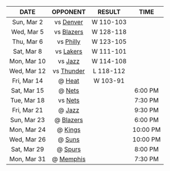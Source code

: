 |    DATE     |             OPPONENT             |  RESULT   |   TIME   |
|:-----------:|:--------------------------------:|:---------:|:--------:|
| Sun, Mar 2  |  vs [Denver](/r/denvernuggets)   | W 110-103 |          |
| Wed, Mar 5  |     vs [Blazers](/r/ripcity)     | W 128-118 |          |
| Thu, Mar 6  |      vs [Philly](/r/sixers)      | W 123-105 |          |
| Sat, Mar 8  |      vs [Lakers](/r/lakers)      | W 111-101 |          |
| Mon, Mar 10 |      vs [Jazz](/r/UtahJazz)      | W 114-108 |          |
| Wed, Mar 12 |     vs [Thunder](/r/Thunder)     | L 118-112 |          |
| Fri, Mar 14 |        @ [Heat](/r/heat)         | W 103-91  |          |
| Sat, Mar 15 |       @ [Nets](/r/GoNets)        |           | 6:00 PM  |
| Tue, Mar 18 |       vs [Nets](/r/GoNets)       |           | 7:30 PM  |
| Fri, Mar 21 |      @ [Jazz](/r/UtahJazz)       |           | 9:30 PM  |
| Sun, Mar 23 |     @ [Blazers](/r/ripcity)      |           | 6:00 PM  |
| Mon, Mar 24 |       @ [Kings](/r/kings)        |           | 10:00 PM |
| Wed, Mar 26 |        @ [Suns](/r/suns)         |           | 10:00 PM |
| Sat, Mar 29 |      @ [Spurs](/r/NBASpurs)      |           | 8:00 PM  |
| Mon, Mar 31 | @ [Memphis](/r/memphisgrizzlies) |           | 7:30 PM  |